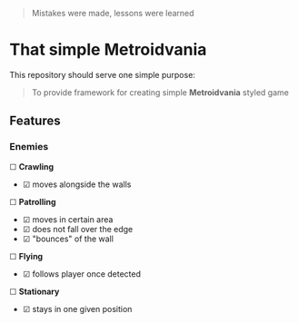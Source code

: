> Mistakes were made, lessons were learned

# That simple Metroidvania

This repository should serve one simple purpose: 
> To provide framework for creating simple **Metroidvania** styled game

## Features
### Enemies
&#9744; **Crawling** 
- &#9745; moves alongside the walls

&#9744; **Patrolling**
- &#9745; moves in certain area
- &#9745; does not fall over the edge
- &#9745; "bounces" of the wall

&#9744; **Flying**
- &#9745; follows player once detected

&#9744; **Stationary**
- &#9745; stays in one given position